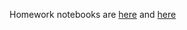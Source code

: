 Homework notebooks are [here](https://github.com/AndrewLrrr/otus-big-data/blob/master/hw5/Titanic.ipynb) and [here](https://github.com/AndrewLrrr/otus-big-data/blob/master/hw5/predictions_analysis.ipynb)
